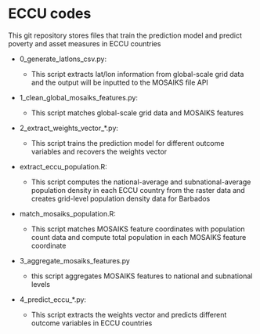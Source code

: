 # ECCU codes

This git repository stores files that train the prediction model and predict poverty and asset measures in ECCU countries

- 0_generate_latlons_csv.py: 
    - This script extracts lat/lon information from global-scale grid data and the output will be inputted to the MOSAIKS file API

- 1_clean_global_mosaiks_features.py:
    - This script matches global-scale grid data and MOSAIKS features

- 2_extract_weights_vector_*.py:
    - This script trains the prediction model for different outcome variables and recovers the weights vector

- extract_eccu_population.R:
    - This script computes the national-average and subnational-average population density in each ECCU country from the raster data and creates grid-level population density data for Barbados

- match_mosaiks_population.R:
    - This script matches MOSAIKS feature coordinates with population count data and compute total population in each MOSAIKS feature coordinate

- 3_aggregate_mosaiks_features.py
    - this script aggregates MOSAIKS features to national and subnational levels

- 4_predict_eccu_*.py:
    - This script extracts the weights vector and predicts different outcome variables in ECCU countries


